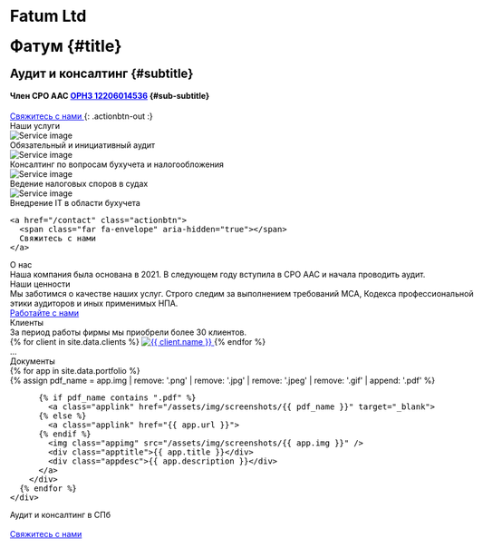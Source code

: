 ﻿---
layout: base
title: "Fatum Ltd"
css:
  - /assets/css/index.css
ext-css:
  - //fonts.googleapis.com/css?family=Roboto:400,700
js:
  - /assets/js/index.js
ext-js:
  - //cdn.jsdelivr.net/npm/particles.js@2.0.0/particles.min.js
---

<div id="header" class="cut1" markdown="1">

<div id="header-inner" markdown="1">

# Фатум {#title}

## Аудит и консалтинг {#subtitle}

#### Член СРО ААС [ОРНЗ 12206014536](https://sroaas.ru/firms/12206014536/?tab=tab1) {#sub-subtitle}

<a href="/contact" class="actionbtn">
  <span class="far fa-envelope" aria-hidden="true"></span>
  Свяжитесь с нами
</a>
{: .actionbtn-out :}

</div>

<div id="particles-js"></div>

</div>

<div id="main-sections">

<div id="services-out" class="page-section cut1">
  <div id="services">
    <div class="section-title">Наши услуги</div>
    <div id="services-list">
      <div class="service">
        <img class="service-img" alt="Service image" src="/assets/img/scale-flexiple/Complex dashboard.png" />
        <div class="service-text">Обязательный и инициативный аудит</div>
      </div>
      <div class="service">
        <img class="service-img" alt="Service image" src="/assets/img/scale-flexiple/Successful completion of project.png" />
        <div class="service-text">Консалтинг по вопросам бухучета и налогообложения</div>
      </div>
      <div id="services-break"></div>
      <div class="service">
        <img class="service-img" alt="Service image" src="/assets/img/scale-flexiple/Bug tracking.png" />
        <div class="service-text">Ведение налоговых споров в судах</div>
      </div>
      <div class="service">
        <img class="service-img" alt="Service image" src="/assets/img/scale-flexiple/Work risk-free.png" />
        <div class="service-text">Внедрение IT в области бухучета</div>
      </div>
    </div>

    <a href="/contact" class="actionbtn">
      <span class="far fa-envelope" aria-hidden="true"></span>
      Свяжитесь с нами
    </a>
  </div>
</div>

<div class="cut-buffer aboutus-buffer"></div>

<div id="aboutus-out" class="page-section grey-section cut2">
  <div id="aboutus">
    <div class="section-title">О нас</div>
    <div id="aboutus-text">
     Наша компания была основана в 2021. В следующем году вступила в СРО ААС и начала проводить аудит.
    </div>
  </div>
</div>

<div class="cut-buffer values-buffer"></div>

<div id="values-out" class="page-section cut2">
  <div id="values">
	  <div class="section-title">Наши ценности</div>
    <div id="values-text">
      Мы заботимся о качестве наших услуг. 
      Строго следим за выполнением требований МСА, Кодекса профессиональной этики аудиторов и иных применимых НПА.
    </div>
    <a href="/contact" class="actionbtn">
      Работайте с нами
    </a>
  </div>
</div>

<div id="clients-out" class="page-section cut1">
  <div id="clients">
    <div class="section-title">Клиенты</div>
    <div id="clients-subtitle">За период работы фирмы мы приобрели более 30 клиентов.</div>
    <div id="client-logos">
      {% for client in site.data.clients %}
        <a class="client-img" href="{{ client.url }}" title="{{ client.name }}">
          <img alt="{{ client.name }}" src="/assets/img/logos/{{ client.img }}" />
        </a>
      {% endfor %}
    </div>
  </div>
</div>

<div class="cut-buffer"></div>

<div id="aboutme-section-out" class="page-section grey-section cut2">
  <div id="aboutme-section">
       <div id="auditor-subtitle">...</div>
   
  </div>
</div>

<div class="cut-buffer portfolio-buffer"></div>

<div id="portfolio-out" class="page-section grey-section">
  <div id="portfolio">
    <div class="section-title">
      Документы
    </div>
    <div id="shinyapps-big">
      {% for app in site.data.portfolio %}
        <div class="shinyapp">   
          {% assign pdf_name = app.img | remove: '.png' | remove: '.jpg' | remove: '.jpeg' | remove: '.gif' | append: '.pdf' %}
         
          {% if pdf_name contains ".pdf" %}
            <a class="applink" href="/assets/img/screenshots/{{ pdf_name }}" target="_blank">
          {% else %}
            <a class="applink" href="{{ app.url }}">
          {% endif %}
            <img class="appimg" src="/assets/img/screenshots/{{ app.img }}" />
            <div class="apptitle">{{ app.title }}</div>
            <div class="appdesc">{{ app.description }}</div>
          </a>
        </div>
      {% endfor %}
    </div>
  </div>
</div>





<div id="cta-out" class="page-section">
  <div id="cta">
    <div class="section-title">Аудит и консалтинг в СПб</div><br/>
  </div>
  <a href="/contact" class="actionbtn">
    <span class="far fa-envelope" aria-hidden="true"></span>
    Свяжитесь с нами
  </a>
</div>

</div>


